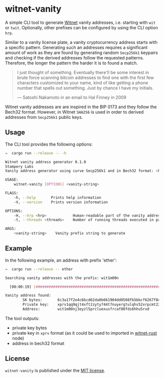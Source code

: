 # witnet-vanity

A simple CLI tool to generate [Witnet](https://witnet.io/) vanity addresses, i.e. starting with `wit` or `twit`.
Optionally, other prefixes can be configured by using the CLI option `hrp`.

Similar to a vanity license plate, a vanity cryptocurrency address starts with a specific pattern.
Generating such an addresses requires a significant amount of work as they are found by generating random `Secp256k1` keypairs
and checking if the derived addresses follow the requested patterns. Therefore, the longer the pattern the harder it is to found a match.

>I just thought of something. Eventually there'll be some interest in brute force scanning 
>bitcoin addresses to find one with the first few characters customized to your name, kind
>of like getting a phone number that spells out something. Just by chance I have my initials.
>
> — Satoshi Nakamoto in an email to Hal Finney in 2009

Witnet vanity addresses are are inspired in the BIP 0173 and they follow the Bech32 format.
However, in Witnet `SHA256` is used in order to derived addresses from `Secp256k1` public keys.


## Usage

The CLI tool provides the following options:

```bash
⇒  cargo run --release -- -h

Witnet vanity address generator 0.1.0
Stampery Labs
Vanity address generator using curve Secp256k1 and in Bech32 format: <hrp>1<string>

USAGE:
    witnet-vanity [OPTIONS] <vanity-string>

FLAGS:
    -h, --help       Prints help information
    -V, --version    Prints version information

OPTIONS:
    -H, --hrp <hrp>            Human-readable part of the vanity address (e.g. wit, twit, bc) [default: wit]
    -t, --threads <threads>    Number of running threads executed in parallel [default: threads = num_cpus]

ARGS:
    <vanity-string>    Vanity prefix string to generate
```   


## Example

In the following example, an address with prefix 'ether':

```bash
⇒  cargo run --release -- ether

Searching vanity addresses with the prefix: wit1m00n

  [00:00:19] [################################################################################] address found! (ETA: 0s)

Vanity address found:
        SK bytes:       6c3a17f2e4c6bcd62da0b661904dd0508fb5bbcf6267f8ceedfc3a60849a7b2d
        Private key:    xprv1qq9qjt4xft2zyty744t7nuyergtulqhs52xrpcmt22hs3wzuk6tz6qrv8gtl9exxhntzmg9kvxgym5zs376mhnmzvluvam0u8fsgfxnm95s96kwv
        Address:        wit1m00nj3eyzl5prcluexusfrcaf80fds6hhu5rxd
```

The tool outputs:

 - private key bytes
 - private key in `xprv` format (as it could be used to imported in [witnet-rust](https://github.com/witnet/witnet-rust/) node)
 - address in bech32 format


## License

`witnet-vanity` is published under the [MIT license][license].

[license]: https://github.com/stampery-labs/witnet-vanity/blob/master/LICENSE
